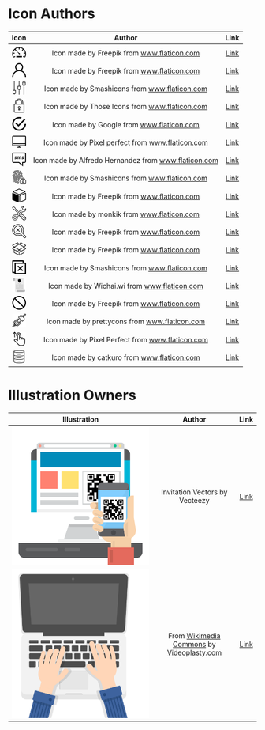 # Icon Authors

| Icon             |  Author |  Link |
:-------------------------:|:-------------------------:|:-------------------------:
![dashboard](modules/theme/src/themes/default/assets/images/icons/dashboard-icon.svg) | Icon made by Freepik from www.flaticon.com | [Link](https://www.flaticon.com/free-icon/speedometer_2204#term=dashboard&page=1&position=13)
![user](modules/theme/src/themes/default/assets/images/icons/user-icon.svg) | Icon made by Freepik from www.flaticon.com | [Link](https://www.flaticon.com/free-icon/user_747376#term=user&page=1&position=4)
![controls](modules/theme/src/themes/default/assets/images/icons/controls-icon.svg) | Icon made by Smashicons from www.flaticon.com | [Link](https://www.flaticon.com/free-icon/controls_149269#term=settings&page=1&position=28)
![lock](modules/theme/src/themes/default/assets/images/icons/lock-icon.svg) | Icon made by Those Icons from www.flaticon.com | [Link](https://www.flaticon.com/free-icon/lock_481195#term=security&page=1&position=38)
![tick](modules/theme/src/themes/default/assets/images/icons/tick-circle-icon.svg) | Icon made by Google from www.flaticon.com | [Link](https://www.flaticon.com/free-icon/tick-inside-circle_61222#term=tick&page=1&position=6)
![monitor](modules/theme/src/themes/default/assets/images/icons/monitor-icon.svg) | Icon made by Pixel perfect from www.flaticon.com | [Link](https://www.flaticon.com/free-icon/hand-shake_493808#term=shake%20hands&page=1&position=2)
![sms](modules/theme/src/themes/default/assets/images/icons/sms-icon.svg) | Icon made by Alfredo Hernandez from www.flaticon.com | [Link](https://www.flaticon.com/free-icon/speech-bubble_156974#term=sms&page=1&position=25)
![fingerprint](modules/theme/src/themes/default/assets/images/icons/fingerprint.svg) | Icon made by Smashicons from www.flaticon.com | [Link](https://www.flaticon.com/free-icon/fingerprint_1230995#term=fingerprint%20scanner&page=1&position=22)
![package](modules/theme/src/themes/default/assets/images/icons/package.svg) | Icon made by Freepik from www.flaticon.com | [Link](https://www.flaticon.com/free-icon/package-cube-box-for-delivery_45806#term=package&page=1&position=50)
![tools](modules/theme/src/themes/default/assets/images/icons/tools-icon.svg) | Icon made by monkik from www.flaticon.com | [Link](https://www.flaticon.com/free-icon/customer-support_1086581#term=tools&page=1&position=33)
![magnifier](modules/theme/src/themes/default/assets/images/icons/blocked-magnifier-icon.svg) | Icon made by Freepik from www.flaticon.com | [Link](https://www.flaticon.com/free-icon/not-found_1178479?term=page%20not%20found&page=1&position=1)
![box](modules/theme/src/themes/default/assets/images/icons/box-icon.svg) | Icon made by Freepik from www.flaticon.com | [Link](https://www.flaticon.com/free-icon/box_1380641?term=empty%20box&page=1&position=1)
![close](modules/theme/src/themes/default/assets/images/icons/close-icon.svg) | Icon made by Smashicons from www.flaticon.com | [Link](https://www.flaticon.com/free-icon/close_402715)
![consent](modules/theme/src/themes/default/assets/images/icons/consent-icon.svg) | Icon made by Wichai.wi from www.flaticon.com | [Link](https://www.flaticon.com/free-icon/gdpr_1355236?term=gdpr&page=1&position=3)
![forbidden](modules/theme/src/themes/default/assets/images/icons/forbidden-icon.svg) | Icon made by Freepik from www.flaticon.com | [Link](https://www.flaticon.com/free-icon/prohibition-symbol_12572?term=not%20permitted&page=1&position=2)
![plug](modules/theme/src/themes/default/assets/images/icons/plug-icon.svg) | Icon made by prettycons from www.flaticon.com | [Link](https://www.flaticon.com/free-icon/plug_978016?term=plug&page=1&position=20)
![drag](modules/theme/src/themes/default/assets/images/icons/drag-icon.svg) | Icon made by Pixel Perfect from www.flaticon.com | [Link](https://www.flaticon.com/free-icon/drag_624828?term=drag&page=1&position=2)
![database](modules/theme/src/themes/default/assets/images/icons/database-icon.svg) | Icon made by catkuro from www.flaticon.com | [Link](https://www.flaticon.com/free-icon/database_1980250?term=database&page=1&position=4)

# Illustration Owners

|Illustration|Author|Link|
:-:|:-:|:-:|
|![QRCodeScan](modules/theme/src/themes/default/assets/images/illustrations/qrcode-scan.svg)|Invitation Vectors by Vecteezy|[Link](https://www.vecteezy.com/free-vector/invitation)|
|![EnterVerificationCode](modules/theme/src/themes/default/assets/images/illustrations/enter-verification-code.svg)|From [Wikimedia Commons](https://commons.wikimedia.org/wiki/Main_Page) by [Videoplasty.com](https://videoplasty.com/)|[Link](https://commons.wikimedia.org/wiki/File:Laptop_Typing_Scene_Vector.svg)|